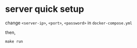 # server quick setup

change `<server-ip>`, `<port>`, `<password>` in `docker-compose.yml`

then,

    make run

